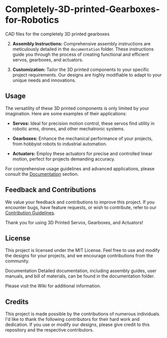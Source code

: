# Completely-3D-printed-Gearboxes-for-Robotics
CAD files for the completely 3D printed gearboxes


2. **Assembly Instructions:**
Comprehensive assembly instructions are meticulously detailed in the `documentation` folder. These instructions guide you through the process of creating functional and efficient servos, gearboxes, and actuators.

3. **Customization:**
Tailor the 3D printed components to your specific project requirements. Our designs are highly modifiable to adapt to your unique needs and innovations.

## Usage

The versatility of these 3D printed components is only limited by your imagination. Here are some examples of their applications:

- **Servos:** Ideal for precision motion control, these servos find utility in robotic arms, drones, and other mechatronic systems.

- **Gearboxes:** Enhance the mechanical performance of your projects, from hobbyist robots to industrial automation.

- **Actuators:** Employ these actuators for precise and controlled linear motion, perfect for projects demanding accuracy.

For comprehensive usage guidelines and advanced applications, please consult the [Documentation](#DOCUMENTATION.md) section.

## Feedback and Contributions

We value your feedback and contributions to improve this project. If you encounter bugs, have feature requests, or wish to contribute, refer to our [Contribution Guidelines](CONTRIBUTING.md).

Thank you for using 3D Printed Servos, Gearboxes, and Actuators!
 

## License
This project is licensed under the MIT License. Feel free to use and modify the designs for your projects, and we encourage contributions from the community.

Documentation
Detailed documentation, including assembly guides, user manuals, and bill of materials, can be found in the documentation folder.

Please visit the Wiki for additional information.

## Credits
This project is made possible by the contributions of numerous individuals. I'd like to thank the following contributors for their hard work and dedication.
If you use or modify our designs, please give credit to this repository and the respective contributors.


